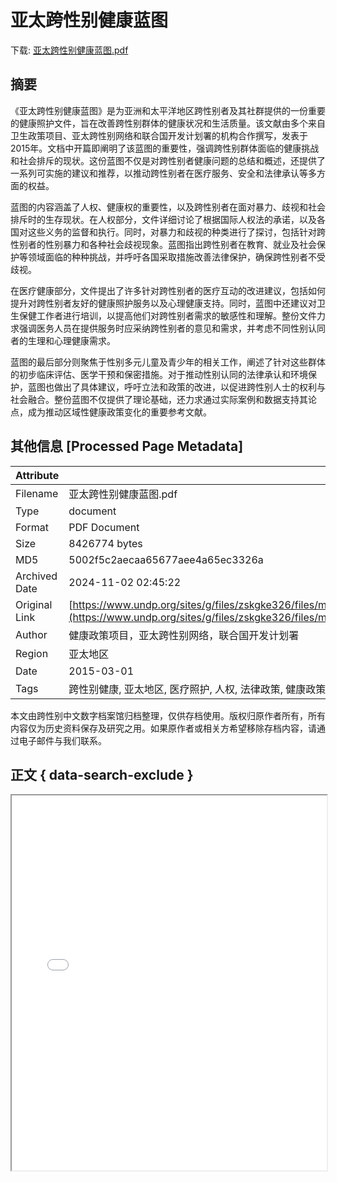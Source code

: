 # 亚太跨性别健康蓝图

<!-- tcd_download_link -->
下载: <a href="亚太跨性别健康蓝图.pdf" download>亚太跨性别健康蓝图.pdf</a>
<!-- tcd_download_link_end -->

## 摘要

<!-- tcd_abstract -->
《亚太跨性别健康蓝图》是为亚洲和太平洋地区跨性别者及其社群提供的一份重要的健康照护文件，旨在改善跨性别群体的健康状况和生活质量。该文献由多个来自卫生政策项目、亚太跨性别网络和联合国开发计划署的机构合作撰写，发表于2015年。文档中开篇即阐明了该蓝图的重要性，强调跨性别群体面临的健康挑战和社会排斥的现状。这份蓝图不仅是对跨性别者健康问题的总结和概述，还提供了一系列可实施的建议和推荐，以推动跨性别者在医疗服务、安全和法律承认等多方面的权益。

蓝图的内容涵盖了人权、健康权的重要性，以及跨性别者在面对暴力、歧视和社会排斥时的生存现状。在人权部分，文件详细讨论了根据国际人权法的承诺，以及各国对这些义务的监督和执行。同时，对暴力和歧视的种类进行了探讨，包括针对跨性别者的性别暴力和各种社会歧视现象。蓝图指出跨性别者在教育、就业及社会保护等领域面临的种种挑战，并呼吁各国采取措施改善法律保护，确保跨性别者不受歧视。

在医疗健康部分，文件提出了许多针对跨性别者的医疗互动的改进建议，包括如何提升对跨性别者友好的健康照护服务以及心理健康支持。同时，蓝图中还建议对卫生保健工作者进行培训，以提高他们对跨性别者需求的敏感性和理解。整份文件力求强调医务人员在提供服务时应采纳跨性别者的意见和需求，并考虑不同性别认同者的生理和心理健康需求。

蓝图的最后部分则聚焦于性别多元儿童及青少年的相关工作，阐述了针对这些群体的初步临床评估、医学干预和保密措施。对于推动性别认同的法律承认和环境保护，蓝图也做出了具体建议，呼吁立法和政策的改进，以促进跨性别人士的权利与社会融合。整份蓝图不仅提供了理论基础，还力求通过实际案例和数据支持其论点，成为推动区域性健康政策变化的重要参考文献。

<!-- tcd_abstract_end -->

## 其他信息 [Processed Page Metadata]

| Attribute       | Value                                  |
|-----------------|----------------------------------------|
| Filename        | 亚太跨性别健康蓝图.pdf                             |
| Type            | document                                 |
| Format          | PDF Document                               |
| Size            | 8426774 bytes                           |
| MD5             | 5002f5c2aecaa65677aee4a65ec3326a                                  |
| Archived Date   | 2024-11-02 02:45:22                             |
| Original Link   | [https://www.undp.org/sites/g/files/zskgke326/files/migration/asia_pacific_rbap/06134fe5d74f2f84023c5de3ee99656ba412f33aa87d6a66c24e6a3da2f6de19.pdf](https://www.undp.org/sites/g/files/zskgke326/files/migration/asia_pacific_rbap/06134fe5d74f2f84023c5de3ee99656ba412f33aa87d6a66c24e6a3da2f6de19.pdf)                         |
| Author          | 健康政策项目，亚太跨性别网络，联合国开发计划署                               |
| Region          | 亚太地区                               |
| Date            | 2015-03-01                                 |
| Tags            | 跨性别健康, 亚太地区, 医疗照护, 人权, 法律政策, 健康政策, 社会环境, 跨性别者, 性别认同                                 |

本文由跨性别中文数字档案馆归档整理，仅供存档使用。版权归原作者所有，所有内容仅为历史资料保存及研究之用。如果原作者或相关方希望移除存档内容，请通过电子邮件与我们联系。

## 正文 { data-search-exclude }

<!-- tcd_main_text -->
<iframe src="../亚太跨性别健康蓝图.pdf" width="100%" height="600px">
    <p>无法显示PDF，请下载查看。</p>
</iframe>
<!-- tcd_main_text_end -->

